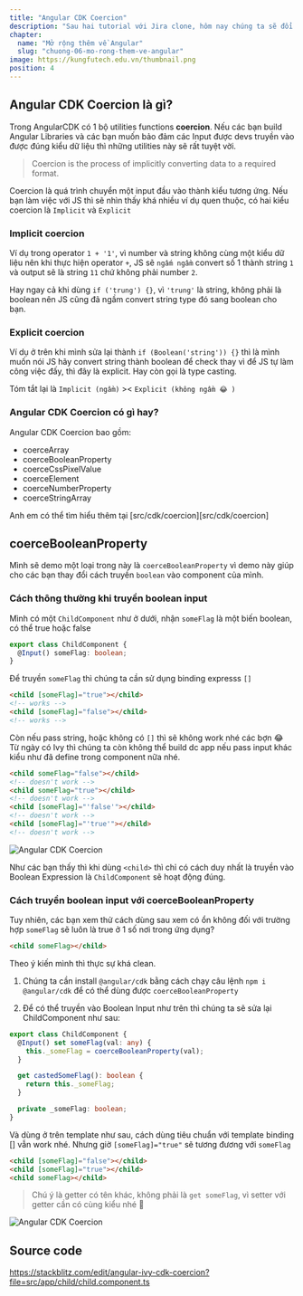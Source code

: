 ```yaml
---
title: "Angular CDK Coercion"
description: "Sau hai tutorial với Jira clone, hôm nay chúng ta sẽ đổi gió tìm hiểu thêm một chút về Angular CDK Coercion, một bộ API rất hữu dụng nhưng rất tiếc chưa có documentation chi tiết 🤣"
chapter:
  name: "Mở rộng thêm về Angular"
  slug: "chuong-06-mo-rong-them-ve-angular"
image: https://kungfutech.edu.vn/thumbnail.png
position: 4
---
```


## Angular CDK Coercion là gì?

Trong AngularCDK có 1 bộ utilities functions **coercion**. Nếu các bạn build Angular Libraries và các bạn muốn bảo đảm các Input được devs truyền vào được đúng kiểu dữ liệu thì những utilities này sẽ rất tuyệt vời.

> Coercion is the process of implicitly converting data to a required format.

Coercion là quá trình chuyển một input đầu vào thành kiểu tương ứng. Nếu bạn làm việc với JS thì sẽ nhìn thấy khá nhiều ví dụ quen thuộc, có hai kiểu coercion là `Implicit` và `Explicit`

### Implicit coercion

Ví dụ trong operator `1 + '1'`, vì number và string không cùng một kiểu dữ liệu nên khi thực hiện operator `+`, JS sẽ `ngấm ngầm` convert số 1 thành string `1` và output sẽ là string `11` chứ không phải number `2`.

Hay ngay cả khi dùng `if ('trung') {}`, vì `'trung'` là string, không phải là boolean nên JS cũng đã ngầm convert string type đó sang boolean cho bạn.

### Explicit coercion

Ví dụ ở trên khi mình sửa lại thành `if (Boolean('string')) {}` thì là mình muốn nói JS hãy convert string thành boolean để check thay vì để JS tự làm công việc đấy, thì đây là explicit. Hay còn gọi là type casting.

Tóm tắt lại là `Implicit (ngầm)` >< `Explicit (không ngầm 😂 )`

### Angular CDK Coercion có gì hay?

Angular CDK Coercion bao gồm:

- coerceArray
- coerceBooleanProperty
- coerceCssPixelValue
- coerceElement
- coerceNumberProperty
- coerceStringArray

Anh em có thể tìm hiểu thêm tại [src/cdk/coercion][src/cdk/coercion]

## coerceBooleanProperty

Mình sẽ demo một loại trong này là `coerceBooleanProperty` vì demo này giúp cho các bạn thay đổi cách truyền `boolean` vào component của mình.

### Cách thông thường khi truyền boolean input

Mình có một `ChildComponent` như ở dưới, nhận `someFlag` là một biến boolean, có thể true hoặc false

```ts
export class ChildComponent {
  @Input() someFlag: boolean;
}
```

Để truyền `someFlag` thì chúng ta cần sử dụng binding expresss `[]`

```html
<child [someFlag]="true"></child>
<!-- works -->
<child [someFlag]="false"></child>
<!-- works -->
```

Còn nếu pass string, hoặc không có `[]` thì sẽ không work nhé các bợn 😂 Từ ngày có Ivy thì chúng ta còn không thể build dc app nếu pass input khác kiểu như đã define trong component nữa nhé.

```html
<child someFlag="false"></child>
<!-- doesn't work -->
<child someFlag="true"></child>
<!-- doesn't work -->
<child [someFlag]="'false'"></child>
<!-- doesn't work -->
<child [someFlag]="'true'"></child>
<!-- doesn't work -->
```

![Angular CDK Coercion](./assets/day42-01.png)

Như các bạn thấy thì khi dùng `<child>` thì chỉ có cách duy nhất là truyền vào Boolean Expression là `ChildComponent` sẽ hoạt động đúng.

### Cách truyền boolean input với coerceBooleanProperty

Tuy nhiên, các bạn xem thử cách dùng sau xem có ổn không đối với trường hợp `someFlag` sẽ luôn là true ở 1 số nơi trong ứng dụng?

```html
<child someFlag></child>
```

Theo ý kiến mình thì thực sự khá clean.

1. Chúng ta cần install `@angular/cdk` bằng cách chạy câu lệnh `npm i @angular/cdk` để có thể dùng được `coerceBooleanProperty`

2. Để có thể truyền vào Boolean Input như trên thì chúng ta sẽ sửa lại ChildComponent như sau:

```ts
export class ChildComponent {
  @Input() set someFlag(val: any) {
    this._someFlag = coerceBooleanProperty(val);
  }

  get castedSomeFlag(): boolean {
    return this._someFlag;
  }

  private _someFlag: boolean;
}
```

Và dùng ở trên template như sau, cách dùng tiêu chuẩn với template binding [] vẫn work nhé. Nhưng giờ `[someFlag]="true"` sẽ tương đương với `someFlag`

```html
<child [someFlag]="false"></child>
<child [someFlag]="true"></child>
<child someFlag></child>
```

> Chú ý là getter có tên khác, không phải là `get someFlag`, vì setter với getter cần có cùng kiểu nhé 🤣

![Angular CDK Coercion](./assets/day42-02.png)

## Source code

https://stackblitz.com/edit/angular-ivy-cdk-coercion?file=src/app/child/child.component.ts
